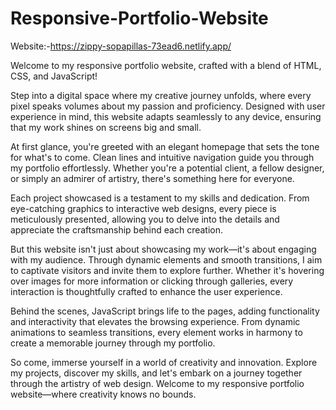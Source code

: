 # Responsive-Portfolio-Website
Website:-https://zippy-sopapillas-73ead6.netlify.app/

Welcome to my responsive portfolio website, crafted with a blend of HTML, CSS, and JavaScript! 

Step into a digital space where my creative journey unfolds, where every pixel speaks volumes about my passion and proficiency. Designed with user experience in mind, this website adapts seamlessly to any device, ensuring that my work shines on screens big and small.

At first glance, you're greeted with an elegant homepage that sets the tone for what's to come. Clean lines and intuitive navigation guide you through my portfolio effortlessly. Whether you're a potential client, a fellow designer, or simply an admirer of artistry, there's something here for everyone.

Each project showcased is a testament to my skills and dedication. From eye-catching graphics to interactive web designs, every piece is meticulously presented, allowing you to delve into the details and appreciate the craftsmanship behind each creation.

But this website isn't just about showcasing my work—it's about engaging with my audience. Through dynamic elements and smooth transitions, I aim to captivate visitors and invite them to explore further. Whether it's hovering over images for more information or clicking through galleries, every interaction is thoughtfully crafted to enhance the user experience.

Behind the scenes, JavaScript brings life to the pages, adding functionality and interactivity that elevates the browsing experience. From dynamic animations to seamless transitions, every element works in harmony to create a memorable journey through my portfolio.

So come, immerse yourself in a world of creativity and innovation. Explore my projects, discover my skills, and let's embark on a journey together through the artistry of web design. Welcome to my responsive portfolio website—where creativity knows no bounds.
